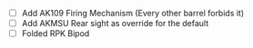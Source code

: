 - [ ] Add AK109 Firing Mechanism (Every other barrel forbids it)
- [ ] Add AKMSU Rear sight as override for the default
- [ ] Folded RPK Bipod